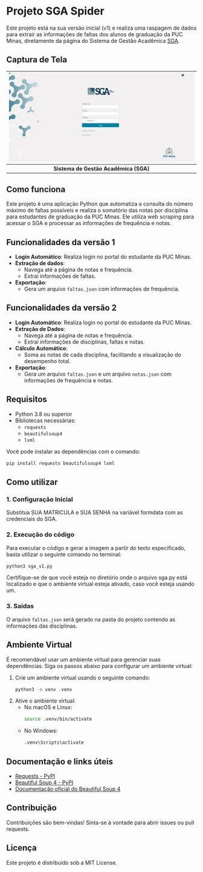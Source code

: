 # Projeto SGA Spider

Este projeto está na sua versão inicial (v1) e realiza uma raspagem de dados para extrair as informações de faltas dos alunos de graduação da PUC Minas, diretamente da página do Sistema de Gestão Acadêmica [SGA](https://www.sistemas.pucminas.br/sgaaluno4/SilverStream/Pages/pgAln_LoginSSL.html).

## Captura de Tela

| <img src="sga.png" width="1000px" alt="SGA"> |
|:--------------------------------------------:|
| **Sistema de Gestão Acadêmica (SGA)** |

## Como funciona

Este projeto é uma aplicação Python que automatiza a consulta do número máximo de faltas possíveis e realiza o somatório das notas por disciplina para estudantes de graduação da PUC Minas. Ele utiliza web scraping para acessar o SGA e processar as informações de frequência e notas.

## Funcionalidades da versão 1

- **Login Automático**: Realiza login no portal do estudante da PUC Minas.
- **Extração de dados**:
  - Navega até a página de notas e frequência.
  - Extrai informações de faltas.
- **Exportação**:
  - Gera um arquivo `faltas.json` com informações de frequência.

## Funcionalidades da versão 2

- **Login Automático**: Realiza login no portal do estudante da PUC Minas.
- **Extração de Dados**:
  - Navega até a página de notas e frequência.
  - Extrai informações de disciplinas, faltas e notas.
- **Cálculo Automático**:
  - Soma as notas de cada disciplina, facilitando a visualização do desempenho total.
- **Exportação**:
  - Gera um arquivo `faltas.json` e um arquivo `notas.json` com informações de frequência e notas.

## Requisitos

- Python 3.8 ou superior
- Bibliotecas necessárias:
  - `requests`
  - `beautifulsoup4`
  - `lxml`
  
Você pode instalar as dependências com o comando:
```bash
pip install requests beautifulsoup4 lxml
```

## Como utilizar

### 1. Configuração Inicial

Substitua SUA MATRICULA e SUA SENHA na variável formdata com as credenciais do SGA.

### 2. Execução do código

Para executar o código e gerar a imagem a partir do texto especificado, basta utilizar o seguinte comando no terminal:

```bash
python3 sga_v1.py
```

Certifique-se de que você esteja no diretório onde o arquivo sga.py está localizado e que o ambiente virtual esteja ativado, caso você esteja usando um.

### 3. Saídas

O arquivo ```faltas.json``` será gerado na pasta do projeto contendo as informações das disciplinas.

## Ambiente Virtual

É recomendável usar um ambiente virtual para gerenciar suas dependências. Siga os passos abaixo para configurar um ambiente virtual:

1. Crie um ambiente virtual usando o seguinte comando:
    ```bash
    python3 -m venv .venv
    ```
2. Ative o ambiente virtual:
    - No macOS e Linux:
        ```bash
        source .venv/bin/activate
        ```
    - No Windows:
        ```bash
        .venv\Scripts\activate
        ```

## Documentação e links úteis

- [Requests - PyPI](https://pypi.org/project/requests/)
- [Beautiful Soup 4 - PyPI](https://pypi.org/project/beautifulsoup4/)
- [Documentação oficial do Beautiful Soup 4](https://beautiful-soup-4.readthedocs.io/en/latest/)

## Contribuição

Contribuições são bem-vindas! Sinta-se à vontade para abrir issues ou pull requests.

## Licença

Este projeto é distribuído sob a MIT License.
